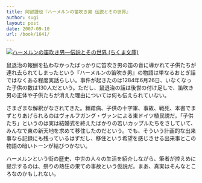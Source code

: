 ```yaml
---
title: 阿部謹也『ハーメルンの笛吹き男 伝説とその世界』
author: sugi
layout: post
date: 2007-09-10
url: /book/1641/
---
```

<a href="http://www.amazon.co.jp/exec/obidos/ASIN/4480022724/chezsugi-22/ref=nosim/" name="amazletlink" target="_blank"><img src="http://i1.wp.com/ec2.images-amazon.com/images/I/615A4KW71WL.SL160.jpg?w=660" alt="ハーメルンの笛吹き男―伝説とその世界 (ちくま文庫)" class="alignleft" data-recalc-dims="1" /></a>

鼠退治の報酬を払わなかったばっかりに笛吹き男の笛の音に導かれて子供たちが連れ去られてしまったという『ハーメルンの笛吹き男』の物語は単なるおとぎ話ではなくある程度実話らしい。事件が起きたのは1284年6月26日、いなくなった子供の数は130人だという。ただし、鼠退治の話は後世の付け足しで、笛吹き男の正体や子供たちが消えた理由については何も伝えられていない。

さまざまな解釈がなされてきた。舞踏病、子供の十字軍、事故、戦死、本書でまずとりあげられるのはヴォルフガング・ヴァンによる東ドイツ植民説だ。「子供たち」というのは実は結婚式を終えたばかりの若いカップルたちをさしていて、みんなで東の新天地を求めて移住したのだという。でも、そういう計画的な出来事なら記録にも残っているはずだし、移住という希望を感じさせる出来事とこの物語の暗いトーンが結びつかない。

ハーメルンという街の歴史、中世の人々の生活を紹介しながら、筆者が控えめに提示するのは、祭りの熱狂の果ての事故という仮説だ。まあ、真実はそんなところなのかもしれない。

